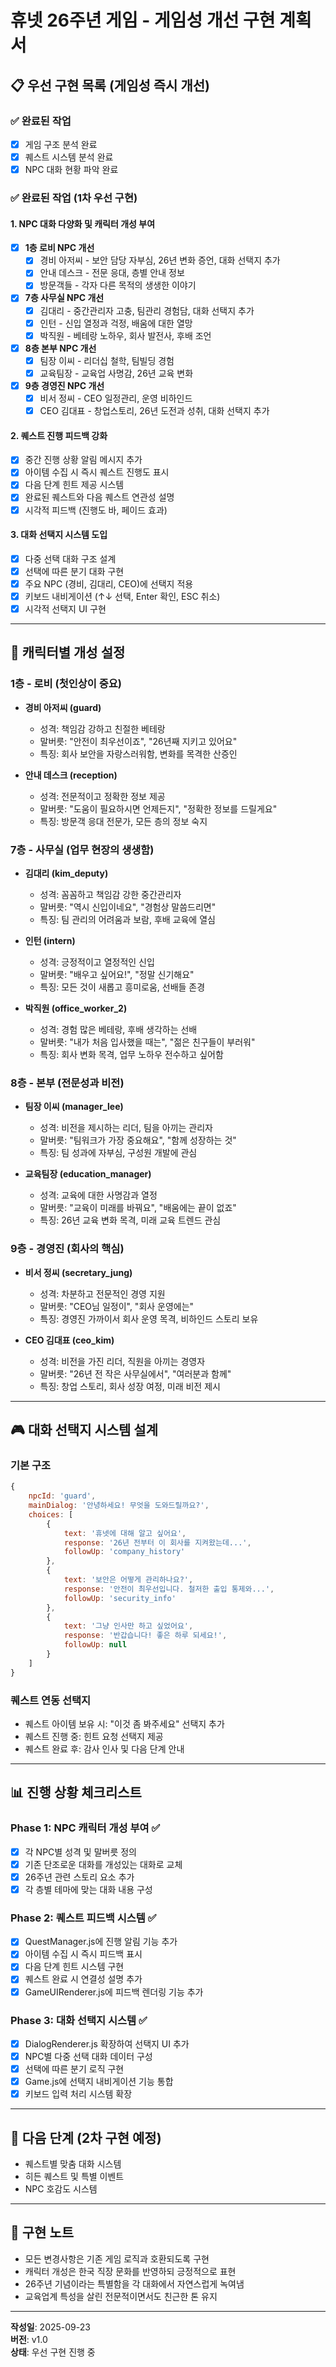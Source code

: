 # 휴넷 26주년 게임 - 게임성 개선 구현 계획서

## 📋 **우선 구현 목록** (게임성 즉시 개선)

### ✅ **완료된 작업**
- [x] 게임 구조 분석 완료
- [x] 퀘스트 시스템 분석 완료
- [x] NPC 대화 현황 파악 완료

### ✅ **완료된 작업 (1차 우선 구현)**

#### **1. NPC 대화 다양화 및 캐릭터 개성 부여**
- [x] **1층 로비 NPC 개선**
  - [x] 경비 아저씨 - 보안 담당 자부심, 26년 변화 증언, 대화 선택지 추가
  - [x] 안내 데스크 - 전문 응대, 층별 안내 정보
  - [x] 방문객들 - 각자 다른 목적의 생생한 이야기

- [x] **7층 사무실 NPC 개선**
  - [x] 김대리 - 중간관리자 고충, 팀관리 경험담, 대화 선택지 추가
  - [x] 인턴 - 신입 열정과 걱정, 배움에 대한 열망
  - [x] 박직원 - 베테랑 노하우, 회사 발전사, 후배 조언

- [x] **8층 본부 NPC 개선**
  - [x] 팀장 이씨 - 리더십 철학, 팀빌딩 경험
  - [x] 교육팀장 - 교육업 사명감, 26년 교육 변화

- [x] **9층 경영진 NPC 개선**
  - [x] 비서 정씨 - CEO 일정관리, 운영 비하인드
  - [x] CEO 김대표 - 창업스토리, 26년 도전과 성취, 대화 선택지 추가

#### **2. 퀘스트 진행 피드백 강화**
- [x] 중간 진행 상황 알림 메시지 추가
- [x] 아이템 수집 시 즉시 퀘스트 진행도 표시
- [x] 다음 단계 힌트 제공 시스템
- [x] 완료된 퀘스트와 다음 퀘스트 연관성 설명
- [x] 시각적 피드백 (진행도 바, 페이드 효과)

#### **3. 대화 선택지 시스템 도입**
- [x] 다중 선택 대화 구조 설계
- [x] 선택에 따른 분기 대화 구현
- [x] 주요 NPC (경비, 김대리, CEO)에 선택지 적용
- [x] 키보드 내비게이션 (↑↓ 선택, Enter 확인, ESC 취소)
- [x] 시각적 선택지 UI 구현

---

## 🎯 **캐릭터별 개성 설정**

### **1층 - 로비 (첫인상이 중요)**
- **경비 아저씨 (guard)**
  - 성격: 책임감 강하고 친절한 베테랑
  - 말버릇: "안전이 최우선이죠", "26년째 지키고 있어요"
  - 특징: 회사 보안을 자랑스러워함, 변화를 목격한 산증인

- **안내 데스크 (reception)**
  - 성격: 전문적이고 정확한 정보 제공
  - 말버릇: "도움이 필요하시면 언제든지", "정확한 정보를 드릴게요"
  - 특징: 방문객 응대 전문가, 모든 층의 정보 숙지

### **7층 - 사무실 (업무 현장의 생생함)**
- **김대리 (kim_deputy)**
  - 성격: 꼼꼼하고 책임감 강한 중간관리자
  - 말버릇: "역시 신입이네요", "경험상 말씀드리면"
  - 특징: 팀 관리의 어려움과 보람, 후배 교육에 열심

- **인턴 (intern)**
  - 성격: 긍정적이고 열정적인 신입
  - 말버릇: "배우고 싶어요!", "정말 신기해요"
  - 특징: 모든 것이 새롭고 흥미로움, 선배들 존경

- **박직원 (office_worker_2)**
  - 성격: 경험 많은 베테랑, 후배 생각하는 선배
  - 말버릇: "내가 처음 입사했을 때는", "젊은 친구들이 부러워"
  - 특징: 회사 변화 목격, 업무 노하우 전수하고 싶어함

### **8층 - 본부 (전문성과 비전)**
- **팀장 이씨 (manager_lee)**
  - 성격: 비전을 제시하는 리더, 팀을 아끼는 관리자
  - 말버릇: "팀워크가 가장 중요해요", "함께 성장하는 것"
  - 특징: 팀 성과에 자부심, 구성원 개발에 관심

- **교육팀장 (education_manager)**
  - 성격: 교육에 대한 사명감과 열정
  - 말버릇: "교육이 미래를 바꿔요", "배움에는 끝이 없죠"
  - 특징: 26년 교육 변화 목격, 미래 교육 트렌드 관심

### **9층 - 경영진 (회사의 핵심)**
- **비서 정씨 (secretary_jung)**
  - 성격: 차분하고 전문적인 경영 지원
  - 말버릇: "CEO님 일정이", "회사 운영에는"
  - 특징: 경영진 가까이서 회사 운영 목격, 비하인드 스토리 보유

- **CEO 김대표 (ceo_kim)**
  - 성격: 비전을 가진 리더, 직원을 아끼는 경영자
  - 말버릇: "26년 전 작은 사무실에서", "여러분과 함께"
  - 특징: 창업 스토리, 회사 성장 여정, 미래 비전 제시

---

## 🎮 **대화 선택지 시스템 설계**

### **기본 구조**
```javascript
{
    npcId: 'guard',
    mainDialog: '안녕하세요! 무엇을 도와드릴까요?',
    choices: [
        {
            text: '휴넷에 대해 알고 싶어요',
            response: '26년 전부터 이 회사를 지켜왔는데...',
            followUp: 'company_history'
        },
        {
            text: '보안은 어떻게 관리하나요?',
            response: '안전이 최우선입니다. 철저한 출입 통제와...',
            followUp: 'security_info'
        },
        {
            text: '그냥 인사만 하고 싶었어요',
            response: '반갑습니다! 좋은 하루 되세요!',
            followUp: null
        }
    ]
}
```

### **퀘스트 연동 선택지**
- 퀘스트 아이템 보유 시: "이것 좀 봐주세요" 선택지 추가
- 퀘스트 진행 중: 힌트 요청 선택지 제공
- 퀘스트 완료 후: 감사 인사 및 다음 단계 안내

---

## 📊 **진행 상황 체크리스트**

### **Phase 1: NPC 캐릭터 개성 부여** ✅
- [x] 각 NPC별 성격 및 말버릇 정의
- [x] 기존 단조로운 대화를 개성있는 대화로 교체
- [x] 26주년 관련 스토리 요소 추가
- [x] 각 층별 테마에 맞는 대화 내용 구성

### **Phase 2: 퀘스트 피드백 시스템** ✅
- [x] QuestManager.js에 진행 알림 기능 추가
- [x] 아이템 수집 시 즉시 피드백 표시
- [x] 다음 단계 힌트 시스템 구현
- [x] 퀘스트 완료 시 연결성 설명 추가
- [x] GameUIRenderer.js에 피드백 렌더링 기능 추가

### **Phase 3: 대화 선택지 시스템** ✅
- [x] DialogRenderer.js 확장하여 선택지 UI 추가
- [x] NPC별 다중 선택 대화 데이터 구성
- [x] 선택에 따른 분기 로직 구현
- [x] Game.js에 선택지 내비게이션 기능 통합
- [x] 키보드 입력 처리 시스템 확장

---

## 🔄 **다음 단계 (2차 구현 예정)**
- 퀘스트별 맞춤 대화 시스템
- 히든 퀘스트 및 특별 이벤트
- NPC 호감도 시스템

---

## 📝 **구현 노트**
- 모든 변경사항은 기존 게임 로직과 호환되도록 구현
- 캐릭터 개성은 한국 직장 문화를 반영하되 긍정적으로 표현
- 26주년 기념이라는 특별함을 각 대화에서 자연스럽게 녹여냄
- 교육업계 특성을 살린 전문적이면서도 친근한 톤 유지

---

**작성일**: 2025-09-23  
**버전**: v1.0  
**상태**: 우선 구현 진행 중
